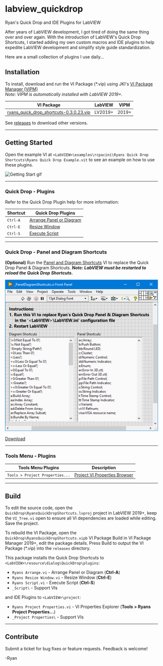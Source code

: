 # labview_quickdrop
Ryan's Quick Drop and IDE Plugins for LabVIEW

After years of LabVIEW development, I got tired of doing the same thing over
and over again. With the introduction of LabVIEW's Quick Drop Shortcuts, I
started adding my own custom macros and IDE plugins to help expedite
LabVIEW development and simplify style guide standardization.

Here are a small collection of plugins I use daily...


## Installation
To install, download and run the VI Package (\*.vip) using JKI's
[VI Package Manager (VIPM)](https://vipm.jki.net)
<Br>*Note: VIPM is automatically installed with LabVIEW 2019+.*

| VI Package | LabVIEW | VIPM |
| --- | --- | --- |
| [ryans_quick_drop_shortcuts-0.3.0.23.vip](https://github.com/rcpacini/labview_quickdrop/raw/master/releases/ryans_quick_drop_shortcuts-0.3.0.23.vip) | LV2019+ | 2019+ |

See [releases](releases) to download other versions.

---

## Getting Started
Open the example VI at
`<LabVIEW>\examples\rcpacini\Ryans Quick Drop Shortcuts\Ryans Quick Drop Example.vit`
to see an example on how to use these plugins.

![Getting Start gif](docs/gettingstarted.gif)

---

### Quick Drop - Plugins
Refer to the Quick Drop Plugin help for more information:

| Shortcut | Quick Drop Plugins |
| --- | --- |
| `Ctrl-A` | [Arrange Panel or Diagram](docs/Arrange.md) |
| `Ctrl-E` | [Resize Window](docs/ResizeWindow.md) |
| `Ctrl-S` | [Execute Script](docs/ExecuteScript.md) |

---

### Quick Drop - Panel and Diagram Shortcuts

**(Optional)** Run the [Panel and Diagram Shortcuts](https://github.com/rcpacini/labview_quickdrop/raw/master/QuickDrop/plugins/_Script/_PanelDiagramShortcuts.vi)
VI to replace the Quick Drop Panel & Diagram Shortcuts.
***Note: LabVIEW must be restarted to reload the Quick Drop Shortcuts.***

![Ryans Quick Drop Shortcuts](docs/ShortcutsScreenshot.png)

[Download](https://github.com/rcpacini/labview_quickdrop/raw/master/docs/PanelDiagramShortcuts.png)

---

### Tools Menu - Plugins

| Tools Menu Plugins | Description |
| --- | --- |
| `Tools > Project Properties...` | [Project VI Properties Browser](docs/ProjectProperties.md) |

---

## Build
To edit the source code, open the `QuickDrop\RyansQuickDropShortcuts.lvproj`
project in LabVIEW 2019+, keep the `VI_Tree.vi` open to ensure all VI
dependencies are loaded while editing. Save the project.

To rebuild the VI Package, open the `QuickDrop\RyansQuickDropShortcuts.vipb`
VI Package Build in VI Package Manager 2019+, edit the package details.
Press Build to output the VI Package (\*.vip) into the `releases` directory.

This package installs the Quick Drop Shortcuts to  
`<LabVIEW>\resource\dialog\QuickDrop\plugins`:
 * `Ryans Arrange.vi` - Arrange Panel or Diagram (**Ctrl-A**)
 * `Ryans Resize Window.vi` - Resize Window (**Ctrl-E**)
 * `Ryans Script.vi` - Execute Script (**Ctrl-S**)
 * `_Script\` - Support VIs

and IDE Plugins to `<LabVIEW>\project`:
 * `Ryans Project Properties.vi` - VI Properties Explorer (**Tools > Ryans
Project Properties...**)
 * `_Project Properties\` - Support VIs

---

## Contribute
Submit a ticket for bug fixes or feature requests. Feedback is welcome!

-Ryan
